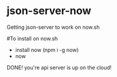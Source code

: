 # json-server-now
Getting json-server to work on now.sh

#To install on now.sh
- install now (npm i -g now) 
- now

DONE! you're api server is up on the cloud!
